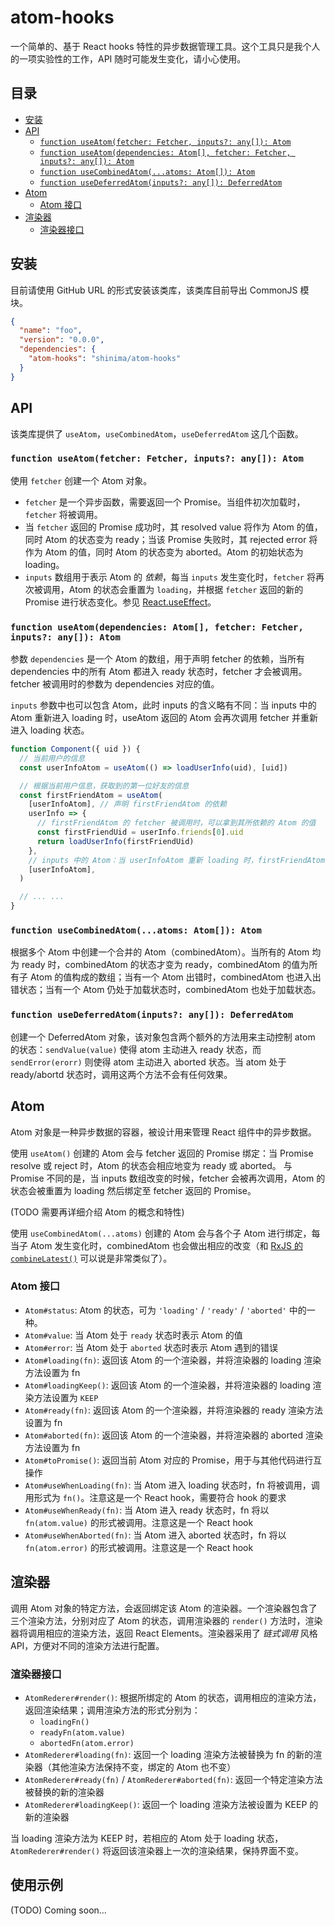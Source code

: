 # atom-hooks

一个简单的、基于 React hooks 特性的异步数据管理工具。这个工具只是我个人的一项实验性的工作，API 随时可能发生变化，请小心使用。

## 目录

- [安装](#%E5%AE%89%E8%A3%85)
- [API](#api)
  - [`function useAtom(fetcher: Fetcher, inputs?: any[]): Atom`](#function-useatomfetcher-fetcher-inputs-any-atom)
  - [`function useAtom(dependencies: Atom[], fetcher: Fetcher, inputs?: any[]): Atom`](#function-useatomdependencies-atom-fetcher-fetcher-inputs-any-atom)
  - [`function useCombinedAtom(...atoms: Atom[]): Atom`](#function-usecombinedatomatoms-atom-atom)
  - [`function useDeferredAtom(inputs?: any[]): DeferredAtom`](#function-usedeferredatominputs-any-deferredatom)
- [Atom](#atom)
  - [Atom 接口](#atom-%E6%8E%A5%E5%8F%A3)
- [渲染器](#%E6%B8%B2%E6%9F%93%E5%99%A8)
  - [渲染器接口](#%E6%B8%B2%E6%9F%93%E5%99%A8%E6%8E%A5%E5%8F%A3)

## 安装

目前请使用 GitHub URL 的形式安装该类库，该类库目前导出 CommonJS 模块。

```json
{
  "name": "foo",
  "version": "0.0.0",
  "dependencies": {
    "atom-hooks": "shinima/atom-hooks"
  }
}
```

## API

该类库提供了 `useAtom`，`useCombinedAtom`，`useDeferredAtom` 这几个函数。

### `function useAtom(fetcher: Fetcher, inputs?: any[]): Atom`

使用 `fetcher` 创建一个 Atom 对象。

- `fetcher` 是一个异步函数，需要返回一个 Promise。当组件初次加载时，`fetcher` 将被调用。
- 当 `fetcher` 返回的 Promise 成功时，其 resolved value 将作为 Atom 的值，同时 Atom 的状态变为 ready；当该 Promise 失败时，其 rejected error 将作为 Atom 的值，同时 Atom 的状态变为 aborted。Atom 的初始状态为 loading。
- `inputs` 数组用于表示 Atom 的 _依赖_，每当 `inputs` 发生变化时，`fetcher` 将再次被调用，Atom 的状态会重置为 `loading`，并根据 `fetcher` 返回的新的 Promise 进行状态变化。参见 [React.useEffect](https://reactjs.org/docs/hooks-reference.html#conditionally-firing-an-effect)。

### `function useAtom(dependencies: Atom[], fetcher: Fetcher, inputs?: any[]): Atom`

参数 `dependencies` 是一个 Atom 的数组，用于声明 fetcher 的依赖，当所有 dependencies 中的所有 Atom 都进入 ready 状态时，fetcher 才会被调用。fetcher 被调用时的参数为 dependencies 对应的值。

`inputs` 参数中也可以包含 Atom，此时 inputs 的含义略有不同：当 inputs 中的 Atom 重新进入 loading 时，useAtom 返回的 Atom 会再次调用 fetcher 并重新进入 loading 状态。

```javascript
function Component({ uid }) {
  // 当前用户的信息
  const userInfoAtom = useAtom(() => loadUserInfo(uid), [uid])

  // 根据当前用户信息，获取到的第一位好友的信息
  const firstFriendAtom = useAtom(
    [userInfoAtom], // 声明 firstFriendAtom 的依赖
    userInfo => {
      // firstFriendAtom 的 fetcher 被调用时，可以拿到其所依赖的 Atom 的值
      const firstFriendUid = userInfo.friends[0].uid
      return loadUserInfo(firstFriendUid)
    },
    // inputs 中的 Atom：当 userInfoAtom 重新 loading 时，firstFriendAtom 也会重置为 loading 状态
    [userInfoAtom],
  )

  // ... ...
}
```

### `function useCombinedAtom(...atoms: Atom[]): Atom`

根据多个 Atom 中创建一个合并的 Atom（combinedAtom）。当所有的 Atom 均为 ready 时，combinedAtom 的状态才变为 ready，combinedAtom 的值为所有子 Atom 的值构成的数组；当有一个 Atom 出错时，combinedAtom 也进入出错状态；当有一个 Atom 仍处于加载状态时，combinedAtom 也处于加载状态。

### `function useDeferredAtom(inputs?: any[]): DeferredAtom`

创建一个 DeferredAtom 对象，该对象包含两个额外的方法用来主动控制 atom 的状态：`sendValue(value)` 使得 atom 主动进入 ready 状态，而 `sendError(erorr)` 则使得 atom 主动进入 aborted 状态。当 atom 处于 ready/abortd 状态时，调用这两个方法不会有任何效果。

## Atom

Atom 对象是一种异步数据的容器，被设计用来管理 React 组件中的异步数据。

使用 `useAtom()` 创建的 Atom 会与 fetcher 返回的 Promise 绑定：当 Promise resolve 或 reject 时，Atom 的状态会相应地变为 ready 或 aborted。 与 Promise 不同的是，当 inputs 数组改变的时候，fetcher 会被再次调用，Atom 的状态会被重置为 loading 然后绑定至 fetcher 返回的 Promise。

(TODO 需要再详细介绍 Atom 的概念和特性)

使用 `useCombinedAtom(...atoms)` 创建的 Atom 会与各个子 Atom 进行绑定，每当子 Atom 发生变化时，combinedAtom 也会做出相应的改变（和 [RxJS 的 `combineLatest()`](https://cn.rx.js.org/class/es6/Observable.js~Observable.html#static-method-combineLatest) 可以说是非常类似了）。

### Atom 接口

- `Atom#status`: Atom 的状态，可为 `'loading'` / `'ready'` / `'aborted'` 中的一种。
- `Atom#value`: 当 Atom 处于 `ready` 状态时表示 Atom 的值
- `Atom#error`: 当 Atom 处于 `aborted` 状态时表示 Atom 遇到的错误
- `Atom#loading(fn)`: 返回该 Atom 的一个渲染器，并将渲染器的 loading 渲染方法设置为 fn
- `Atom#loadingKeep()`: 返回该 Atom 的一个渲染器，并将渲染器的 loading 渲染方法设置为 `KEEP`
- `Atom#ready(fn)`: 返回该 Atom 的一个渲染器，并将渲染器的 ready 渲染方法设置为 fn
- `Atom#aborted(fn)`: 返回该 Atom 的一个渲染器，并将渲染器的 aborted 渲染方法设置为 fn
- `Atom#toPromise()`: 返回当前 Atom 对应的 Promise，用于与其他代码进行互操作
- `Atom#useWhenLoading(fn)`: 当 Atom 进入 loading 状态时，fn 将被调用，调用形式为 `fn()`。注意这是一个 React hook，需要符合 hook 的要求
- `Atom#useWhenReady(fn)`: 当 Atom 进入 ready 状态时，fn 将以 `fn(atom.value)` 的形式被调用。注意这是一个 React hook
- `Atom#useWhenAborted(fn)`: 当 Atom 进入 aborted 状态时，fn 将以 `fn(atom.error)` 的形式被调用。注意这是一个 React hook

## 渲染器

调用 Atom 对象的特定方法，会返回绑定该 Atom 的渲染器。一个渲染器包含了三个渲染方法，分别对应了 Atom 的状态，调用渲染器的 `render()` 方法时，渲染器将调用相应的渲染方法，返回 React Elements。渲染器采用了 _链式调用_ 风格 API，方便对不同的渲染方法进行配置。

### 渲染器接口

- `AtomRederer#render()`: 根据所绑定的 Atom 的状态，调用相应的渲染方法，返回渲染结果；调用渲染方法的形式分别为：
  - `loadingFn()`
  - `readyFn(atom.value)`
  - `abortedFn(atom.error)`
- `AtomRederer#loading(fn)`: 返回一个 loading 渲染方法被替换为 fn 的新的渲染器（其他渲染方法保持不变，绑定的 Atom 也不变）
- `AtomRederer#ready(fn)` / `AtomRederer#aborted(fn)`: 返回一个特定渲染方法被替换的新的渲染器
- `AtomRederer#loadingKeep()`: 返回一个 loading 渲染方法被设置为 KEEP 的新的渲染器

当 loading 渲染方法为 KEEP 时，若相应的 Atom 处于 loading 状态，`AtomRederer#render()` 将返回该渲染器上一次的渲染结果，保持界面不变。

## 使用示例

(TODO) Coming soon...
